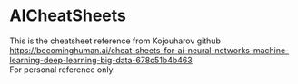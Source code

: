 # AICheatSheets
This is the cheatsheet reference from Kojouharov github  
https://becominghuman.ai/cheat-sheets-for-ai-neural-networks-machine-learning-deep-learning-big-data-678c51b4b463  
For personal reference only.
